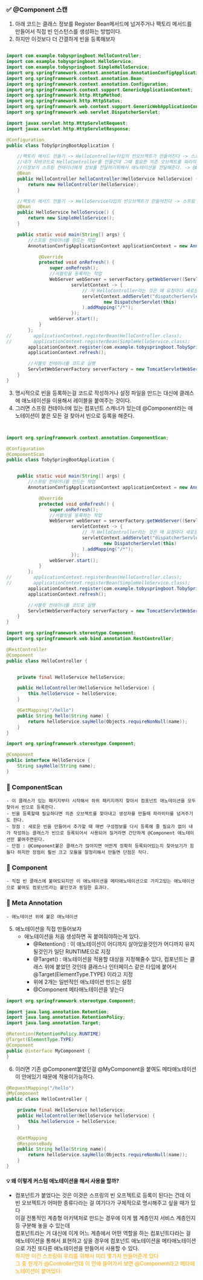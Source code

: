 ### ✅ @Component 스캔

1. 아래 코드는 클래스 정보를 Register Bean메서드에 넘겨주거나 팩토리 메서드를 만들어서 직접 빈 인스턴스를 생성하는 방법이다.
2. 하지만 이것보다 더 간결하게 빈을 등록해보자
```java

import com.example.tobyspringboot.HelloController;
import com.example.tobyspringboot.HelloService;
import com.example.tobyspringboot.SimpleHelloService;
import org.springframework.context.annotation.AnnotationConfigApplicationContext;
import org.springframework.context.annotation.Bean;
import org.springframework.context.annotation.Configuration;
import org.springframework.context.support.GenericApplicationContext;
import org.springframework.http.HttpMethod;
import org.springframework.http.HttpStatus;
import org.springframework.web.context.support.GenericWebApplicationContext;
import org.springframework.web.servlet.DispatcherServlet;

import javax.servlet.http.HttpServletRequest;
import javax.servlet.http.HttpServletResponse;

@Configuration
public class TobySpringBootApplication {

    //팩토리 메서드 만들기 -> HelloController타입의 빈오브젝트가 만들어진다 -> 스프링 컨테이너가 사용하겠다
    //내가 자바코드로 HelloController를 만들건데 그떄 필요한 의존 오브젝트를 파라미터로 넘겨줘하면된다.
    //이정보가 스프링 컨테이너에게 정보를 전달하기위해서 애노테이션을 전달해준다. -> @Bean
    @Bean
    public HelloController helloController(HelloService helloService) {
        return new HelloController(helloService);
    }

    //팩토리 메서드 만들기 -> HelloService타입의 빈오브젝트가 만들어진다 -> 스프링 컨테이너가 사용하겠다
    @Bean
    public HelloService helloService() {
        return new SimpleHelloService();
    }

    public static void main(String[] args) {
        //스프링 컨테이너를 만드는 작업
        AnnotationConfigApplicationContext applicationContext = new AnnotationConfigApplicationContext() {

            @Override
            protected void onRefresh() {
                super.onRefresh();
                //서블릿을 등록하는 작업
                WebServer webServer = serverFactory.getWebServer((ServletContextInitializer)
                        servletContext -> {
                            // 저 HelloController라는 것은 매 요청마다 새로운 인스턴스를 만들 필요가 없다 계속 재사용해도된다.
                            servletContext.addServlet("dispatcherServlet",
                                    new DispatcherServlet(this)
                            ).addMapping("/*");
                        });
                webServer.start();
            }
        };
//        applicationContext.registerBean(HelloController.class);
//        applicationContext.registerBean(SimpleHelloService.class);
        applicationContext.register(com.example.tobyspringboot.TobySpringBootApplication.class);
        applicationContext.refresh();

        //서블릿 컨테이너를 코드로 실행
        ServletWebServerFactory serverFactory = new TomcatServletWebServerFactory();
    }
}
``` 

3. 명시적으로 빈을 등록하는걸 코드로 작성하거나 설정 파일을 만드는 대신에 클래스에 애노테이션을 이용해서 레이블을 붙여주는 것이다.
4. 그러면 스프링 컨테이너에 있는 컴포넌트 스캐너가 있는데 @Component라는 애노테이션이 붙은 모든 걸 찾아서 빈으로 등록을 해준다.

```java


import org.springframework.context.annotation.ComponentScan;

@Configuration
@ComponentScan
public class TobySpringBootApplication {


    public static void main(String[] args) {
        //스프링 컨테이너를 만드는 작업
        AnnotationConfigApplicationContext applicationContext = new AnnotationConfigApplicationContext() {

            @Override
            protected void onRefresh() {
                super.onRefresh();
                //서블릿을 등록하는 작업
                WebServer webServer = serverFactory.getWebServer((ServletContextInitializer)
                        servletContext -> {
                            // 저 HelloController라는 것은 매 요청마다 새로운 인스턴스를 만들 필요가 없다 계속 재사용해도된다.
                            servletContext.addServlet("dispatcherServlet",
                                    new DispatcherServlet(this)
                            ).addMapping("/*");
                        });
                webServer.start();
            }
        };
//        applicationContext.registerBean(HelloController.class);
//        applicationContext.registerBean(SimpleHelloService.class);
        applicationContext.register(com.example.tobyspringboot.TobySpringBootApplication.class);
        applicationContext.refresh();

        //서블릿 컨테이너를 코드로 실행
        ServletWebServerFactory serverFactory = new TomcatServletWebServerFactory();
    }
}
```

```java
import org.springframework.stereotype.Component;
import org.springframework.web.bind.annotation.RestController;

@RestController
@Component
public class HelloController {


    private final HelloService helloService;

    public HelloController(HelloService helloService) {
        this.helloService = helloService;
    }

    @GetMapping("/hello")
    public String hello(String name) {
        return helloService.sayHello(Objects.requireNonNull(name));
    }
}
```

```java
import org.springframework.stereotype.Component;

@Component
public interface HelloService {
    String sayHello(String name);
}

```
### 📌 ComponentScan 
    - 이 클래스가 있는 패키지부터 시작해서 하위 패키지까지 찾아서 컴포넌트 애노테이션을 모두 찾아서 빈으로 등록한다.
    - 빈을 등록할때 필요하다면 의존 오브젝트를 찾아내고 생성자를 만들때 파라미터를 넘겨주기도 한다.
    - 장점 : 새로운 빈을 만들어서 추가할 때 매번 구성정보를 다시 등록해 줄 필요가 없이 내가 작성하는 클래스가 빈으로 등록되어서 사용되어 질거라면 간단하게 @Component 애노테이션만 붙여주면된다.
    - 단점 : @Component붙은 클래스가 많아지면 어떤게 정확히 등록되어있는지 찾아보기가 힘들다 하지만 장점이 훨씬 크고 모듈을 잘정리해서 만들면 단점은 작다.
### 📌 Component
    - 직접 빈 클래스에 붙여도되지만 이 애노테이션을 메타애노테이션으로 가지고있는 애노테이션으로 붙여도 컴포넌트라는 붙인것과 동일한 효과다.
### 📌 Meta Annotation
    - 애노테이션 위에 붙은 애노테이션

5. 애노테이션을 직접 만들어보자 
    - 애노테이션을 처음 생성하면 꼭 붙여줘야하는게 있다.
      - @Retention() : 이 애노테이션이 어디까지 살아있을것인가 어디까지 유지될것인가 일단 RUNTIME으로 지정
      - @Target() : 애노테이션을 적용할 대상을 지정해줄수 있다, 컴포넌트는 클래스 위에 붙었던 것인데 클래스나 인터페이스 같은 타입에 붙어서 @Target(ElementType.TYPE) 이라고 지정
      - 위에 2개는 일반적인 애노테이션 만드는 설정
      - @Component 메타애노테이션을 넣는다

```java
import org.springframework.stereotype.Component;

import java.lang.annotation.Retention;
import java.lang.annotation.RetentionPolicy;
import java.lang.annotation.Target;

@Retention(RetentionPolicy.RUNTIME)
@Target(ElementType.TYPE)
@Component
public @interface MyComponent {
}

```
6. 이러면 기존 @Component붙였던걸 @MyComponent을 붙여도 메타애노테이션이 안에있기 때문에 적용이가능하다.
```java
@RequestMapping("/hello")
@MyComponent
public class HelloController {

    private final HelloService helloService;
    public HelloController(HelloService helloService) {
        this.helloService = helloService;
    }

    @GetMapping
    @ResponseBody
    public String hello(String name){
        return helloService.sayHello(Objects.requireNonNull(name));
    }
}
```
#### 💡 왜 이렇게 커스텀 애노테이션을 해서 사용을 할까?
   - 컴포넌트가 붙었다는 것은 이것은 스프링의 빈 오프젝트로 등록이 된다는 건데 이 빈 오브젝트가 어떠한 종류다라는 걸 여기다가 구체적으로 명시해주고 싶을 때가 있다<br>
     이걸 전통적인 계층형 아키텍처로 만드는 경우에 이게 웹 계층인지 서비스 계층인지 등 구분해 놓을 수 있는데 <br>
     컴포넌트라는 거 대신에 이게 어느 계층에서 어떤 역할을 하는 컴포넌트다라는 걸 애노테이션을 통해서 표현하고 싶을 경우에 컴포넌트 애노테이션을 메타애노테이션으로 가진 또다른 애노테이션을 만들어서 사용할 수 있다.<br>
     <span style="color:orange">하지만 이건 스프링이 우리를 위해서 미리 몇가지 만들어준게 있다<br>
     그 중 한개가 @Controller인데 이 안에 들어가서 보면 @Component라고 메타애노테이션이 붙어있다.</span>
